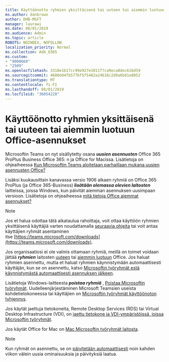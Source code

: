 ```yaml
---
title: Käyttöönotto ryhmien yksittäisenä tai uuteen tai aiemmin luotuun Office-asennukset
ms.author: danbrown
author: DHB-MSFT
manager: laurawi
ms.date: 08/01/2019
ms.audience: Admin
ms.topic: article
ROBOTS: NOINDEX, NOFOLLOW
localization_priority: Normal
ms.collection: Adm_O365
ms.custom:
- "9000660"
- "2509"
ms.openlocfilehash: 3318e1b17cc99e927e1011f7ca9eca8dec616d59
ms.sourcegitcommit: 4600dd4fb577bf5f5482a24616c2d9a6b81e8052
ms.translationtype: MT
ms.contentlocale: fi-FI
ms.lasthandoff: 08/01/2019
ms.locfileid: "36054228"
---
```

# <a name="deploying-teams-as-standalone-or-with-new-or-existing-office-installations"></a>Käyttöönotto ryhmien yksittäisenä tai uuteen tai aiemmin luotuun Office-asennukset

Microsoftin Teams on nyt sisällytetty osana ***uusien asennusten*** Office 365 ProPlus Business Office 365: n ja Office for Macissa. Lisätietoja on ohjeaiheessa [Kun Microsoftin Teams aloitetaan parhaillaan mukana uusien asennusten Office?](https://docs.microsoft.com/deployoffice/teams-install#when-will-microsoft-teams-start-being-included-with-new-installations-of-office-365-proplus)

Lisäksi kuukausittain kanavassa versio 1906 alkaen ryhmiä on Office 365 ProPlus (ja Office 365-Business) ***lisätään olemassa olevien laitosten*** laitteissa, joissa Windows, kun päivität aiemman asennuksen uusimpaan versioon. Lisätietoja on ohjeaiheessa [mitä tietoja Office aiemmat asennukset?](https://docs.microsoft.com/deployoffice/teams-install#what-about-existing-installations-of-office-365-proplus)

> [!NOTE]
> Jos et halua odottaa tätä aikataulua rahoittaja, voit ottaa käyttöön ryhmien yksittäisenä käyttäjiä varten noudattamalla [seuraavia ohjeita](https://docs.microsoft.com/MicrosoftTeams/msi-deployment) tai voit antaa käyttäjien ryhmät asentaminen itse [https://teams.microsoft.com/downloads](https://teams.microsoft.com/downloads).

Jos organisaatiosi ei ole valmis ottamaan ryhmiä, meillä on toimet voidaan jättää ***ryhmien*** laitosten [uuteen](https://docs.microsoft.com/deployoffice/teams-install#how-to-exclude-microsoft-teams-from-new-installations-of-office-365-proplus) tai [aiemmin luotuun](https://docs.microsoft.com/deployoffice/teams-install#use-group-policy-to-control-the-installation-of-microsoft-teams) Office. Jos haluat ryhmien asennettu, mutta et haluat ryhmien käynnistymään automaattisesti käyttäjän, kun se on asennettu, katso [Microsoftin työryhmät estä käynnistymästä automaattisesti asennuksen jälkeen](https://docs.microsoft.com/deployoffice/teams-install#use-group-policy-to-prevent-microsoft-teams-from-starting-automatically-after-installation).

Lisätietoja Windows-laitteesta ***poistaa ryhmiä*** , [Poistaa Microsoftin työryhmät](https://support.office.com/article/3b159754-3c26-4952-abe7-57d27f5f4c81). Uudelleenjärjestäminen Microsoft Teamsien useista kohdetietokoneessa tai käyttäjien on [Microsoftin työryhmät käyttöönoton tyhjennys](https://docs.microsoft.com/microsoftteams/scripts/powershell-script-teams-deployment-clean-up).

Jos käytät jaettuja tietokoneita, Remote Desktop Services (RDS) tai Virtual Desktop Infrastructure (VDI), on [jaettu tietokone ja VDI-ympäristöissä, joissa Microsoftin työryhmät](https://docs.microsoft.com/deployoffice/teams-install#shared-computer-and-vdi-environments-with-microsoft-teams).

Jos käytät Office for Mac on [Mac Microsoftin työryhmät laitosta](https://docs.microsoft.com/deployoffice/teams-install#microsoft-teams-installations-on-a-mac).

> [!NOTE]
> Kun ryhmät on asennettu, se on [päivitetään automaattisesti](https://docs.microsoft.com/deployoffice/teams-install#feature-and-quality-updates-for-microsoft-teams) noin kahden viikon välein uusia ominaisuuksia ja päivityksiä laatua. 